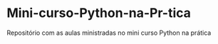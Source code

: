 # Mini-curso-Python-na-Pr-tica
Repositório com as aulas ministradas no mini curso Python na prática 
